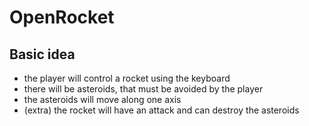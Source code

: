 # OpenRocket

## Basic idea

-   the player will control a rocket using the keyboard
-   there will be asteroids, that must be avoided by the player
-   the asteroids will move along one axis
-   (extra) the rocket will have an attack and can destroy the asteroids

